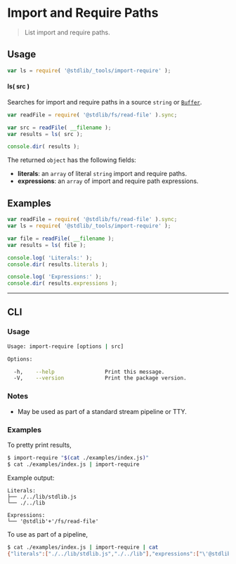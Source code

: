# Import and Require Paths

> List import and require paths.

<section class="intro">

</section>

<!-- /.intro -->

<section class="usage">

## Usage

```javascript
var ls = require( '@stdlib/_tools/import-require' );
```

#### ls( src )

Searches for import and require paths in a source `string` or [`Buffer`][node-buffer].

```javascript
var readFile = require( '@stdlib/fs/read-file' ).sync;

var src = readFile( __filename );
var results = ls( src );

console.dir( results );
```

The returned `object` has the following fields:

-   **literals**: an `array` of literal `string` import and require paths.
-   **expressions**: an `array` of import and require path expressions.

</section>

<!-- /.usage -->

<section class="examples">

## Examples

```javascript
var readFile = require( '@stdlib/fs/read-file' ).sync;
var ls = require( '@stdlib/_tools/import-require' );

var file = readFile( __filename );
var results = ls( file );

console.log( 'Literals:' );
console.dir( results.literals );

console.log( 'Expressions:' );
console.dir( results.expressions );
```

</section>

<!-- /.examples -->

* * *

<section class="cli">

## CLI

<section class="usage">

### Usage

```bash
Usage: import-require [options | src]

Options:

  -h,    --help                Print this message.
  -V,    --version             Print the package version.
```

</section>

<!-- /.usage -->

<section class="notes">

### Notes

-   May be used as part of a standard stream pipeline or TTY.

</section>

<!-- /.notes -->

<section class="examples">

### Examples

To pretty print results,

```bash
$ import-require "$(cat ./examples/index.js)"
$ cat ./examples/index.js | import-require
```

Example output:

```text
Literals:
├── ./../lib/stdlib.js
└── ./../lib

Expressions:
└── '@stdlib'+'/fs/read-file'
```

To use as part of a pipeline,

```bash
$ cat ./examples/index.js | import-require | cat
{"literals":["./../lib/stdlib.js","./../lib"],"expressions":["\'@stdlib\'+\'/fs/read-file\'"]}
```

</section>

<!-- /.examples -->

</section>

<!-- /.cli -->

<section class="links">

[node-buffer]: https://nodejs.org/api/buffer.html

</section>

<!-- /.links -->
